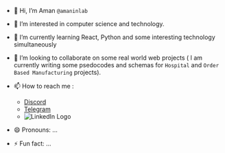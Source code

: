 - 👋 Hi, I’m Aman `@amaninlab`
- 👀 I’m interested in computer science and technology.
- 🌱 I’m currently learning React, Python and some interesting technology simultaneously
- 💞️ I’m looking to collaborate on some real world web projects ( I am currently writing some psedocodes and schemas for `Hospital` and `Order Based Manufacturing` projects).
- 📫 How to reach me :
   * [Discord](https://www.discord.com/users/1191639842069696636/)
   * [Telegram](https://t.me/amaninlab/)
   * ![LinkedIn Logo](/amaninlab/linkedin.svg "LinkedIn")[](https://www.linkedin.com/in/amaninlab/)


- 😄 Pronouns: ...
- ⚡ Fun fact: ...

<!---
amaninlab/amaninlab is a ✨ special ✨ repository because its `README.md` (this file) appears on your GitHub profile.
You can click the Preview link to take a look at your changes.
--->
